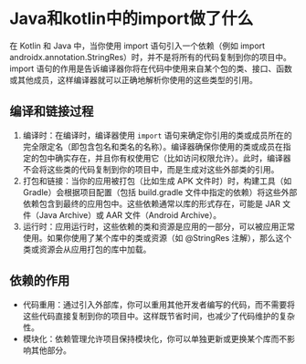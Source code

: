 # Java和kotlin中的import做了什么

在 Kotlin 和 Java 中，当你使用 import 语句引入一个依赖（例如 import androidx.annotation.StringRes）时，并不是将所有的代码复制到你的项目中。import 语句的作用是告诉编译器你将在代码中使用来自某个包的类、接口、函数或其他成员，这样编译器就可以正确地解析你使用的这些类型的引用。

## 编译和链接过程

1. 编译时：在编译时，编译器使用 `import` 语句来确定你引用的类或成员所在的完全限定名（即包含包名和类名的名称）。编译器确保你使用的类或成员在指定的包中确实存在，并且你有权使用它（比如访问权限允许）。此时，编译器不会将这些类的代码复制到你的项目中，而是生成对这些外部类的引用。
2. 打包和链接：当你的应用被打包（比如生成 APK 文件时）时，构建工具（如 Gradle）会根据项目配置（包括 build.gradle 文件中指定的依赖）将这些外部依赖包含到最终的应用包中。这些依赖通常以库的形式存在，可能是 JAR 文件（Java Archive）或 AAR 文件（Android Archive）。
3. 运行时：应用运行时，这些依赖的类和资源是应用的一部分，可以被应用正常使用。如果你使用了某个库中的类或资源（如 @StringRes 注解），那么这个类或资源会从应用打包的库中加载。

## 依赖的作用

- 代码重用：通过引入外部库，你可以重用其他开发者编写的代码，而不需要将这些代码直接复制到你的项目中。这样既节省时间，也减少了代码维护的复杂性。
- 模块化：依赖管理允许项目保持模块化，你可以单独更新或更换某个库而不影响其他部分。